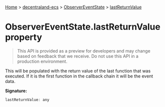 [Home](./index) &gt; [decentraland-ecs](./decentraland-ecs.md) &gt; [ObserverEventState](./decentraland-ecs.observereventstate.md) &gt; [lastReturnValue](./decentraland-ecs.observereventstate.lastreturnvalue.md)

# ObserverEventState.lastReturnValue property

> This API is provided as a preview for developers and may change based on feedback that we receive. Do not use this API in a production environment.

This will be populated with the return value of the last function that was executed. If it is the first function in the callback chain it will be the event data.

**Signature:**
```javascript
lastReturnValue: any
```

